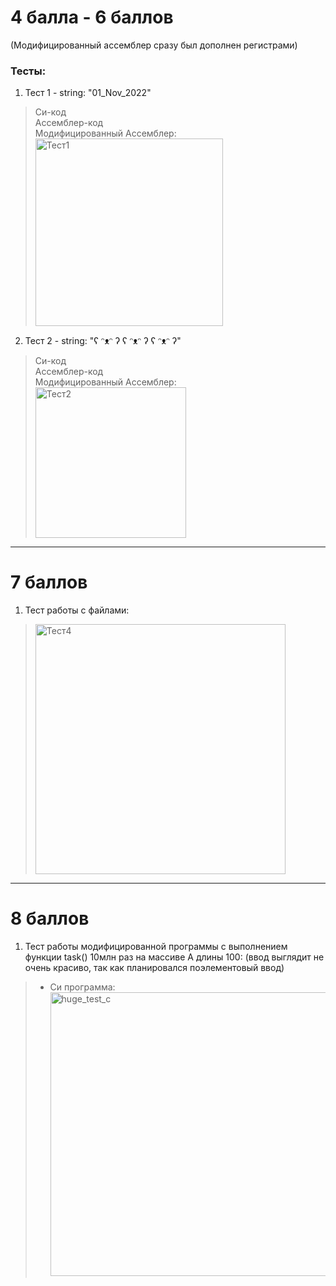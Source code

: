 # 4 балла - 6 баллов
(Модифицированный ассемблер сразу был дополнен регистрами)
### Тесты:
1. Тест 1 - string: "01_Nov_2022" <br/>
 > Си-код <br>
 > Ассемблер-код <br>
 > Модифицированный Ассемблер: <br/>
 > <img width="300" alt="Тест1" src="https://user-images.githubusercontent.com/57373162/199453492-5ade2248-5027-4671-a411-93332bd29de5.png">
2. Тест 2 - string: "ʕ ᵔᴥᵔ ʔ ʕ ᵔᴥᵔ ʔ ʕ ᵔᴥᵔ ʔ" <br/>
 > Си-код <br>
 > Ассемблер-код <br>
 > Модифицированный Ассемблер: <br/>
 > <img width="241" alt="Тест2" src="https://user-images.githubusercontent.com/57373162/199455462-fa099ecd-60aa-4f8a-b2fc-2d4673f74751.png">

----

# 7 баллов
1. Тест работы с файлами:
 > <img width="400" alt="Тест4" src="https://user-images.githubusercontent.com/57373162/199452897-24f03b92-c94d-4078-a59f-a232bb69b44b.png">

----

# 8 баллов
1. Тест работы модифицированной программы с выполнением функции task() 10млн раз на массиве А длины 100: (ввод выглядит не очень красиво, так как планировался поэлементовый ввод)
 > * Си программа: <br/>
 > <img width="454" alt="huge_test_c" src="https://user-images.githubusercontent.com/57373162/197298533-766504d4-5234-408e-9654-0cd9c73e225b.png"> <br/>

